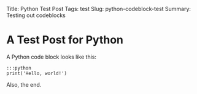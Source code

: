 Title: Python Test Post
Tags: test
Slug: python-codeblock-test
Summary: Testing out codeblocks

# A Test Post for Python

A Python code block looks like this:

    :::python
    print('Hello, world!')

Also, the end.